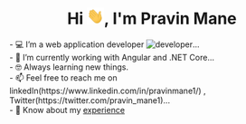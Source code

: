 <h1 align="center">Hi <img src="./resources/hi.gif" width="30px">, I'm Pravin Mane</h1>
- 💻 I’m a web application developer <img src=".resources/developer.gif" alt="developer" width="30px" style:"display:inline-block">...<br>
- 🔭 I’m currently working with Angular and .NET Core...<br>
- 🤓 Always learning new things.<br>
- 📫 Feel free to reach me on linkedIn(https://www.linkedin.com/in/pravinmane1/) ,
                 Twitter(https://twitter.com/pravin_mane1)...<br>
- 📄 Know about my <a href="./Hi.gif" target="blank">experience</a><br>

<!---
pravinmane1/pravinmane1 is a ✨ special ✨ repository because its `README.md` (this file) appears on your GitHub profile.
You can click the Preview link to take a look at your changes.
--->
